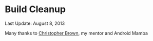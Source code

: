 Build Cleanup
=============

Last Update: August 8, 2013


Many thanks to [Christopher Brown](https://github.com/pequots34), my mentor and  Android Mamba
